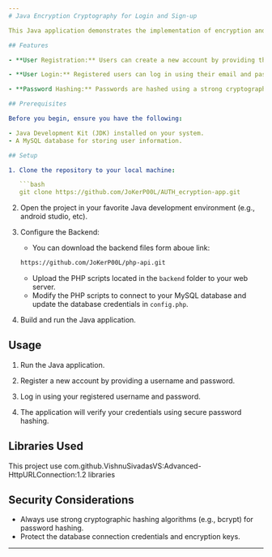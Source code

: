 ```yaml
---
# Java Encryption Cryptography for Login and Sign-up

This Java application demonstrates the implementation of encryption and cryptography methods for secure user login and sign-up processes. It uses cryptographic techniques to store and verify user credentials securely. This project is a fundamental example and should be adapted and extended for production use.

## Features

- **User Registration:** Users can create a new account by providing their email, fullname, username and password. Passwords are securely hashed before storage.

- **User Login:** Registered users can log in using their email and password. Passwords are securely hashed and compared during the login process.

- **Password Hashing:** Passwords are hashed using a strong cryptographic hashing algorithm (e.g., bcrypt) before being stored in the database.

## Prerequisites

Before you begin, ensure you have the following:

- Java Development Kit (JDK) installed on your system.
- A MySQL database for storing user information.

## Setup

1. Clone the repository to your local machine:

   ```bash
   git clone https://github.com/JoKerP00L/AUTH_ecryption-app.git
   ```

2. Open the project in your favorite Java development environment (e.g., android studio, etc).

3. Configure the Backend:
   - You can download the backend files form aboue link:
   ```bash
   https://github.com/JoKerP00L/php-api.git
   ```
   - Upload the PHP scripts located in the `backend` folder to your web server.
   - Modify the PHP scripts to connect to your MySQL database and update the database credentials in `config.php`.

4. Build and run the Java application.

## Usage

1. Run the Java application.

2. Register a new account by providing a username and password.

3. Log in using your registered username and password.

4. The application will verify your credentials using secure password hashing.

## Libraries Used

This project use com.github.VishnuSivadasVS:Advanced-HttpURLConnection:1.2 libraries

## Security Considerations

- Always use strong cryptographic hashing algorithms (e.g., bcrypt) for password hashing.
- Protect the database connection credentials and encryption keys.

---
```


